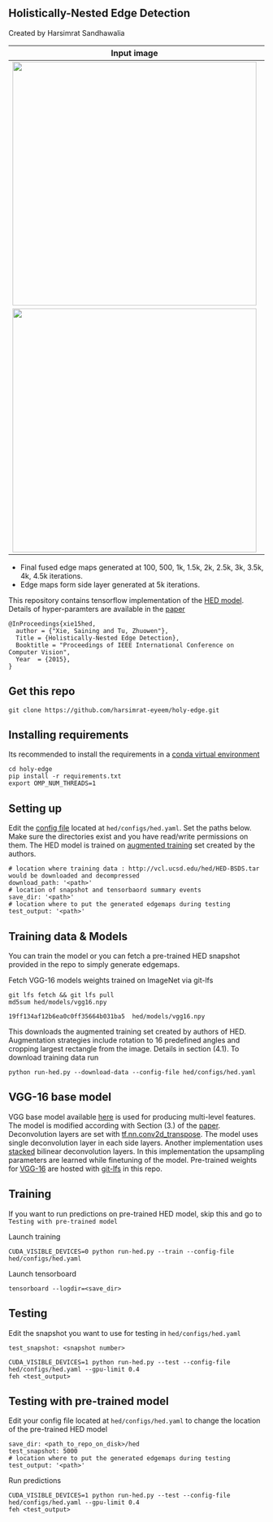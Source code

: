 ## Holistically-Nested Edge Detection

Created by Harsimrat Sandhawalia

Input image                |  Final fused Edge maps    |    Edge maps from side layers
:-------------------------:|:-------------------------:|:-------------------------:
<img src="https://github.com/harsimrat-eyeem/holy-edge/blob/master/hed/example-results/35049.jpg" width="480">  |  <img src="https://github.com/harsimrat-eyeem/holy-edge/blob/master/hed/example-results/animated-7.gif" width="480"> | <img src="https://github.com/harsimrat-eyeem/holy-edge/blob/master/hed/example-results/animated-levels-7.gif" width="480">
<img src="https://github.com/harsimrat-eyeem/holy-edge/blob/master/hed/example-results/201080.jpg" width="480">  |  <img src="https://github.com/harsimrat-eyeem/holy-edge/blob/master/hed/example-results/animated-9.gif" width="480"> | <img src="https://github.com/harsimrat-eyeem/holy-edge/blob/master/hed/example-results/animated-levels-9.gif" width="480">

- Final fused edge maps generated at 100, 500, 1k, 1.5k, 2k, 2.5k, 3k, 3.5k, 4k, 4.5k iterations. 
- Edge maps form side layer generated at 5k iterations.

This repository contains tensorflow implementation of the [HED model](https://github.com/s9xie/hed). Details of hyper-paramters are available in the [paper](https://arxiv.org/pdf/1504.06375.pdf)

    @InProceedings{xie15hed,
      author = {"Xie, Saining and Tu, Zhuowen"},
      Title = {Holistically-Nested Edge Detection},
      Booktitle = "Proceedings of IEEE International Conference on Computer Vision",
      Year  = {2015},
    }

## Get this repo
```
git clone https://github.com/harsimrat-eyeem/holy-edge.git
```

## Installing requirements
Its recommended to install the requirements in a [conda virtual environment](https://conda.io/docs/using/envs.html#create-an-environment)
```
cd holy-edge
pip install -r requirements.txt
export OMP_NUM_THREADS=1
```

## Setting up

Edit the [config file](https://github.com/harsimrat-eyeem/holy-edge/blob/master/hed/configs/hed.yaml) located at `hed/configs/hed.yaml`. Set the paths below. Make sure the directories exist and you have read/write permissions on them.
The HED model is trained on [augmented training](http://vcl.ucsd.edu/hed/HED-BSDS.tar) set created by the authors.
```
# location where training data : http://vcl.ucsd.edu/hed/HED-BSDS.tar would be downloaded and decompressed
download_path: '<path>'
# location of snapshot and tensorbaord summary events
save_dir: '<path>'
# location where to put the generated edgemaps during testing
test_output: '<path>'
```

## Training data & Models
You can train the model or you can fetch a pre-trained HED snapshot provided in the repo to simply generate edgemaps.

Fetch VGG-16 models weights trained on ImageNet via git-lfs
```
git lfs fetch && git lfs pull
md5sum hed/models/vgg16.npy
```
`19ff134af12b6ea0c0ff35664b031ba5  hed/models/vgg16.npy`

This downloads the augmented training set created by authors of HED. Augmentation strategies include rotation to 16 predefined angles and cropping largest rectangle from the image. Details in section (4.1). To download training data run
```
python run-hed.py --download-data --config-file hed/configs/hed.yaml
```

## VGG-16 base model
VGG base model available [here](https://github.com/machrisaa/tensorflow-vgg) is used for producing multi-level features. The model is modified according with Section (3.) of the [paper](https://arxiv.org/pdf/1504.06375.pdf). Deconvolution layers are set with [tf.nn.conv2d_transpose](https://www.tensorflow.org/api_docs/python/tf/nn/conv2d_transpose). The model uses single deconvolution layer in each side layers. Another implementation uses [stacked](https://github.com/ppwwyyxx/tensorpack/blob/master/examples/HED/hed.py#L35) bilinear deconvolution layers. In this implementation the upsampling parameters are learned while finetuning of the model. Pre-trained weights for [VGG-16](https://mega.nz/#!YU1FWJrA!O1ywiCS2IiOlUCtCpI6HTJOMrneN-Qdv3ywQP5poecM) are hosted with [git-lfs](https://github.com/harsimrat-eyeem/holy-edge/blob/master/hed/models/vgg16.npy) in this repo.

## Training
If you want to run predictions on pre-trained HED model, skip this and go to `Testing with pre-trained model`

Launch training
```
CUDA_VISIBLE_DEVICES=0 python run-hed.py --train --config-file hed/configs/hed.yaml
```
Launch tensorboard
```
tensorboard --logdir=<save_dir>
```

## Testing
Edit the snapshot you want to use for testing in `hed/configs/hed.yaml`

```
test_snapshot: <snapshot number>
```
```
CUDA_VISIBLE_DEVICES=1 python run-hed.py --test --config-file hed/configs/hed.yaml --gpu-limit 0.4
feh <test_output>
```

## Testing with pre-trained model
Edit your config file located at `hed/configs/hed.yaml` to change the location of the pre-trained HED model

```
save_dir: <path_to_repo_on_disk>/hed
test_snapshot: 5000
# location where to put the generated edgemaps during testing
test_output: '<path>'
```

Run predictions
```
CUDA_VISIBLE_DEVICES=1 python run-hed.py --test --config-file hed/configs/hed.yaml --gpu-limit 0.4
feh <test_output>
```

